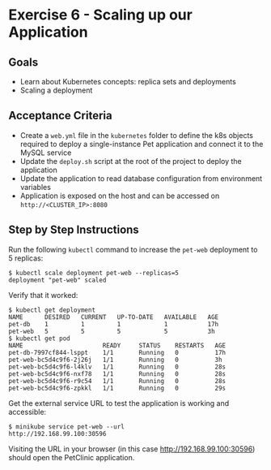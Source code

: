 # Exercise 6 - Scaling up our Application

## Goals

* Learn about Kubernetes concepts: replica sets and deployments
* Scaling a deployment

## Acceptance Criteria

* Create a `web.yml` file in the `kubernetes` folder to define the k8s objects
required to deploy a single-instance Pet application and connect it to the MySQL
service
* Update the `deploy.sh` script at the root of the project to deploy the application
* Update the application to read database configuration from environment variables
* Application is exposed on the host and can be accessed on `http://<CLUSTER_IP>:8080`

## Step by Step Instructions

Run the following `kubectl` command to increase the `pet-web` deployment to 5
replicas:

```shell
$ kubectl scale deployment pet-web --replicas=5
deployment "pet-web" scaled
```

Verify that it worked:

```shell
$ kubectl get deployment
NAME      DESIRED   CURRENT   UP-TO-DATE   AVAILABLE   AGE
pet-db    1         1         1            1           17h
pet-web   5         5         5            5           3h
$ kubectl get pod
NAME                      READY     STATUS    RESTARTS   AGE
pet-db-7997cf844-lsppt    1/1       Running   0          17h
pet-web-bc5d4c9f6-2j26j   1/1       Running   0          3h
pet-web-bc5d4c9f6-l4klv   1/1       Running   0          28s
pet-web-bc5d4c9f6-nxf78   1/1       Running   0          28s
pet-web-bc5d4c9f6-r9c54   1/1       Running   0          28s
pet-web-bc5d4c9f6-zpkkl   1/1       Running   0          29s
```

Get the external service URL to test the application is working and accessible:

```shell
$ minikube service pet-web --url
http://192.168.99.100:30596
```

Visiting the URL in your browser (in this case http://192.168.99.100:30596)
should open the PetClinic application.
